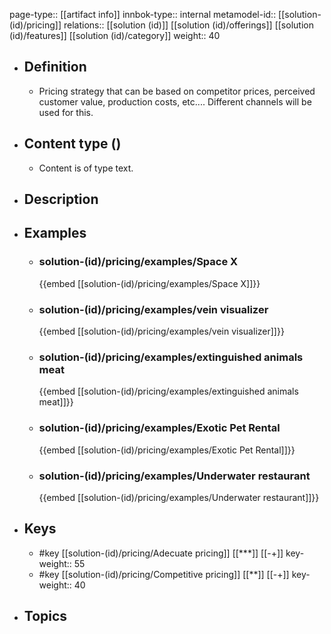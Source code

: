 page-type:: [[artifact info]]
innbok-type:: internal
metamodel-id:: [[solution-(id)/pricing]]
relations:: [[solution (id)]] [[solution (id)/offerings]] [[solution (id)/features]] [[solution (id)/category]]
weight:: 40

- ## Definition
  - Pricing strategy that can be based on competitor prices, perceived customer value, production costs, etc.... Different channels will be used for this.
- ## Content type ()
  - Content is of type text.
  
- ## Description
- ## Examples
  - ### solution-(id)/pricing/examples/Space X
    {{embed [[solution-(id)/pricing/examples/Space X]]}}
  - ### solution-(id)/pricing/examples/vein visualizer
    {{embed [[solution-(id)/pricing/examples/vein visualizer]]}}
  - ### solution-(id)/pricing/examples/extinguished animals meat
    {{embed [[solution-(id)/pricing/examples/extinguished animals meat]]}}
  - ### solution-(id)/pricing/examples/Exotic Pet Rental
    {{embed [[solution-(id)/pricing/examples/Exotic Pet Rental]]}}
  - ### solution-(id)/pricing/examples/Underwater restaurant
    {{embed [[solution-(id)/pricing/examples/Underwater restaurant]]}}
  
- ## Keys
  - #key [[solution-(id)/pricing/Adecuate pricing]] [[***]] [[-+]]
    key-weight:: 55
  - #key [[solution-(id)/pricing/Competitive pricing]] [[**]] [[-+]]
    key-weight:: 40
- ## Topics
  

